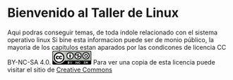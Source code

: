 # Bienvenido al Taller de Linux

Aqui podras conseguir temas, de toda indole relacionado con el sistema operativo linux
Si bine esta informacion puede ser de monio público, la mayoria de los capitulos estan 
aparados por las condicones de licencia CC BY-NC-SA 4.0. ![CC BY-NC-SA 4.0](/CC_BY-NC-SA_icon_88x31.png)
Para ver una copia de esta licencia puede visitar el sitio de [Creative Commons](https://creativecommons.org/licenses/by-nc-sa/4.0/)

